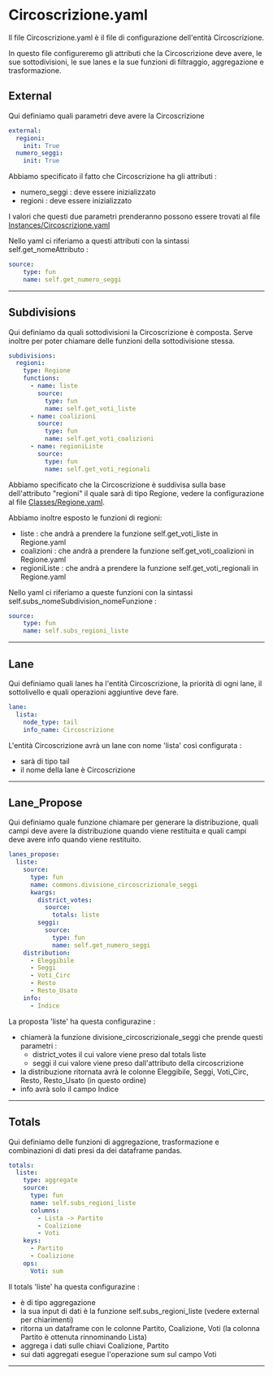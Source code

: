 # Circoscrizione.yaml
Il file Circoscrizione.yaml è il file di configurazione dell'entità Circoscrizione.

In questo file configureremo gli attributi che la Circoscrizione deve avere, le sue sottodivisioni, le sue lanes e la sue funzioni di filtraggio, aggregazione e trasformazione.

## External
Qui definiamo quali parametri deve avere la Circoscrizione

```yaml
external:
  regioni:
    init: True
  numero_seggi:
    init: True
```
Abbiamo specificato il fatto che Circoscrizione ha gli attributi :
- numero_seggi : deve essere inizializzato
- regioni : deve essere inizializzato

I valori che questi due parametri prenderanno possono essere trovati al file [Instances/Circoscrizione.yaml]

Nello yaml ci riferiamo a questi attributi con la sintassi self.get_nomeAttributo :

```yaml
source:
    type: fun
    name: self.get_numero_seggi
```

---
## Subdivisions
Qui definiamo da quali sottodivisioni la Circoscrizione è composta.
Serve inoltre per poter chiamare delle funzioni della sottodivisione stessa.

```yaml
subdivisions:
  regioni:
    type: Regione
    functions:
      - name: liste
        source:
          type: fun
          name: self.get_voti_liste
      - name: coalizioni
        source:
          type: fun
          name: self.get_voti_coalizioni
      - name: regioniListe
        source:
          type: fun
          name: self.get_voti_regionali
```

Abbiamo specificato che la Circoscrizione è suddivisa sulla base dell'attributo "regioni" il quale sarà di tipo Regione, vedere la configurazione al file [Classes/Regione.yaml].

Abbiamo inoltre esposto le funzioni di regioni:
- liste : che andrà a prendere la funzione self.get_voti_liste in Regione.yaml
- coalizioni : che andrà a prendere la funzione self.get_voti_coalizioni in Regione.yaml
- regioniListe : che andrà a prendere la funzione self.get_voti_regionali in Regione.yaml

Nello yaml ci riferiamo a queste funzioni con la sintassi self.subs_nomeSubdivision_nomeFunzione :

```yaml
source:
    type: fun
    name: self.subs_regioni_liste
```

---
## Lane
Qui definiamo quali lanes ha l'entità Circoscrizione, la priorità di ogni lane, il sottolivello e quali operazioni aggiuntive deve fare.

```yaml
lane:
  lista:
    node_type: tail
    info_name: Circoscrizione
```

L'entità Circoscrizione avrà un lane con nome 'lista' così configurata :
- sarà di tipo tail
- il nome della lane è Circoscrizione

---
## Lane_Propose

Qui definiamo quale funzione chiamare per generare la distribuzione, quali campi deve avere la distribuzione quando viene restituita e quali campi deve avere info quando viene restituito.

```yaml
lanes_propose:
  liste:
    source:
      type: fun
      name: commons.divisione_circoscrizionale_seggi
      kwargs:
        district_votes:
          source:
            totals: liste
        seggi:
          source:
            type: fun
            name: self.get_numero_seggi
    distribution:
      - Eleggibile
      - Seggi
      - Voti_Circ
      - Resto
      - Resto_Usato
    info:
      - Indice
```

La proposta 'liste' ha questa configurazine :
- chiamerà la funzione divisione_circoscrizionale_seggi che prende questi parametri :
    - district_votes il cui valore viene preso dal totals liste
    - seggi il cui valore viene preso dall'attributo della circoscrizione
- la distribuzione ritornata avrà le colonne Eleggibile, Seggi, Voti_Circ, Resto, Resto_Usato (in questo ordine)
- info avrà solo il campo Indice

---
## Totals
Qui definiamo delle funzioni di aggregazione, trasformazione e combinazioni di dati presi da dei dataframe pandas.

```yaml
totals:
  liste:
    type: aggregate
    source:
      type: fun
      name: self.subs_regioni_liste
      columns:
        - Lista -> Partito
        - Coalizione
        - Voti
    keys:
      - Partito
      - Coalizione
    ops:
      Voti: sum
```

Il totals 'liste' ha questa configurazine :
- è di tipo aggregazione
- la sua input di dati è la funzione self.subs_regioni_liste (vedere external per chiarimenti)
- ritorna un dataframe con le colonne Partito, Coalizione, Voti (la colonna Partito è ottenuta rinnominando Lista)
- aggrega i dati sulle chiavi Coalizione, Partito
- sui dati aggregati esegue l'operazione sum sul campo Voti

---












[Instances/Circoscrizione.yaml]:<https://github.com/LauraAmabili/SimulatoreSistemiElettorali-1/blob/master/Porcellum/Instances/Circoscrizione.yaml>
[Classes/Regione.yaml]:<https://github.com/LauraAmabili/SimulatoreSistemiElettorali-1/blob/master/Porcellum/Classes/Regione.yaml>